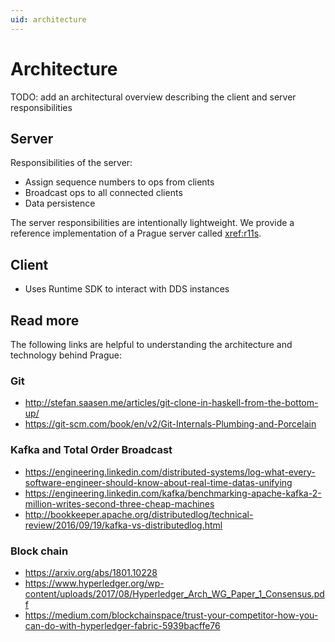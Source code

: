 ```yaml
---
uid: architecture
---
```


# Architecture

TODO: add an architectural overview describing the client and server responsibilities

## Server

Responsibilities of the server:

* Assign sequence numbers to ops from clients
* Broadcast ops to all connected clients
* Data persistence

The server responsibilities are intentionally lightweight. We provide a reference implementation of a Prague server
called <xref:r11s>.

## Client

* Uses Runtime SDK to interact with DDS instances

## Read more

The following links are helpful to understanding the architecture and technology behind Prague:

### Git

* <http://stefan.saasen.me/articles/git-clone-in-haskell-from-the-bottom-up/>
* <https://git-scm.com/book/en/v2/Git-Internals-Plumbing-and-Porcelain>

### Kafka and Total Order Broadcast

* <https://engineering.linkedin.com/distributed-systems/log-what-every-software-engineer-should-know-about-real-time-datas-unifying>
* <https://engineering.linkedin.com/kafka/benchmarking-apache-kafka-2-million-writes-second-three-cheap-machines>
* <http://bookkeeper.apache.org/distributedlog/technical-review/2016/09/19/kafka-vs-distributedlog.html>

### Block chain

* <https://arxiv.org/abs/1801.10228>
* <https://www.hyperledger.org/wp-content/uploads/2017/08/Hyperledger_Arch_WG_Paper_1_Consensus.pdf>
* <https://medium.com/blockchainspace/trust-your-competitor-how-you-can-do-with-hyperledger-fabric-5939bacffe76>
